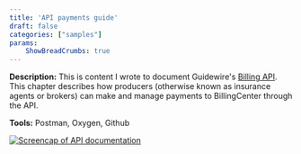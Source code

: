 ```yaml
---
title: 'API payments guide'
draft: false
categories: ["samples"]
params:
    ShowBreadCrumbs: true
---
```


**Description:** This is content I wrote to document Guidewire's [Billing API](https://docs.guidewire.com/cloud/bc/latest/cloudapibf/cloudAPI/topics/landing_Cloud-API-consumer.html). This chapter describes how producers (otherwise known as insurance agents or brokers) can make and manage payments to BillingCenter through the API. 

**Tools:** Postman, Oxygen, Github

<div style="display:inline-block;">
<a href="https://docs.guidewire.com/cloud/bc/202507/cloudapibf/cloudAPI/topics/132-BCBilling/agency-bill/c_agency-bill-payments.html">
    <img src="/api-payments-example.png" alt="Screencap of API documentation" class="linked-image">
</a>
</div>











